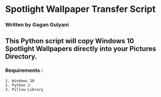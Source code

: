 # Spotlight Wallpaper Transfer Script
### Written by Gagan Gulyani

## This Python script will copy Windows 10 Spotlight Wallpapers directly into your Pictures Directory. 

### Requirements : 
    1. Windows 10
    2. Python 3
    3. Pillow Library
